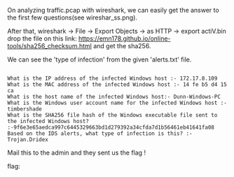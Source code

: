 
On analyzing traffic.pcap with wireshark, we can easily get the answer to the first few questions(see wireshar_ss.png).

After that,
wireshark -> File -> Export Objects -> as HTTP -> export actiV.bin
drop the file on this link: https://emn178.github.io/online-tools/sha256_checksum.html
and get the sha256.

We can see the 'type of infection' from the given 'alerts.txt' file.

```

What is the IP address of the infected Windows host :- 172.17.8.109 
What is the MAC address of the infected Windows host :- 14 fe b5 d4 15 ca 
What is the host name of the infected Windows host:- Dunn-Windows-PC 
What is the Windows user account name for the infected Windows host :-timbershade 
What is the SHA256 file hash of the Windows executable file sent to the infected Windows host? :-9f6e3e65aedca997c6445329663bd1d279392a34cfda7d1b56461eb41641fa08 
Based on the IDS alerts, what type of infection is this? :- Trojan.Dridex

```

Mail this to the admin and they sent us the flag !

flag: 
